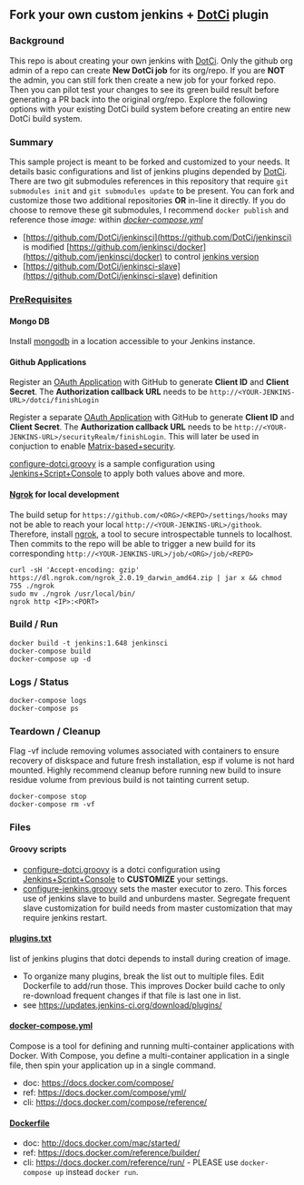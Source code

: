 ## Fork your own custom jenkins + [DotCi](http://groupon.github.io/DotCi/) plugin

### Background

This repo is about creating your own jenkins with [DotCi](http://groupon.github.io/DotCi/). Only the github org admin of a repo can create __New DotCi job__ for its org/repo. If you are __NOT__ the admin, you can still fork then create a new job for your forked repo. Then you can pilot test your changes to see its green build result before generating a PR back into the original org/repo. Explore the following options with your existing DotCi build system before creating an entire new DotCi build system.

### Summary

This sample project is meant to be forked and customized to your needs. It details basic configurations and list of jenkins plugins depended by [DotCi](https://github.com/groupon/DotCi). There are two git submodules references in this repository that require ``git submodules init`` and ``git submodules update`` to be present. You can fork and customize those two additional repositories __OR__ in-line it directly. If you do choose to remove these git submodules,  I recommend ``docker publish`` and reference those _image:_ within _[docker-compose.yml](docker-compose.yml)_

 * [https://github.com/DotCi/jenkinsci](https://github.com/DotCi/jenkinsci) is modified [https://github.com/jenkinsci/docker](https://github.com/jenkinsci/docker) to control [jenkins version](https://jenkins-ci.org/changelog)
 * [https://github.com/DotCi/jenkinsci-slave](https://github.com/DotCi/jenkinsci-slave) definition

### [PreRequisites](http://groupon.github.io/DotCi/installation/PreRequisites.html)

#### Mongo DB

Install [mongodb](https://www.mongodb.org/) in a location accessible to your Jenkins instance.

#### Github Applications

Register an [OAuth
Application](https://github.com/settings/applications/new) with GitHub
to generate __Client ID__ and __Client Secret__. The __Authorization callback URL__ needs to be `http://<YOUR-JENKINS-URL>/dotci/finishLogin`

Register a separate [OAuth
Application](https://github.com/settings/applications/new) with GitHub
to generate __Client ID__ and __Client Secret__. The __Authorization callback URL__ needs to be `http://<YOUR-JENKINS-URL>/securityRealm/finishLogin`. This will later be used in conjuction to enable  [Matrix-based+security](https://wiki.jenkins-ci.org/display/JENKINS/Matrix-based+security).

[configure-dotci.groovy](configure-dotci.groovy) is a sample configuration using [Jenkins+Script+Console](https://wiki.jenkins-ci.org/display/JENKINS/Jenkins+Script+Console) to apply both values above and more.

#### [Ngrok](https://ngrok.com) for local development
The build setup for `https://github.com/<ORG>/<REPO>/settings/hooks` may not be able to reach your local  `http://<YOUR-JENKINS-URL>/githook`. Therefore, install [ngrok](https://ngrok.com), a tool to secure introspectable tunnels to localhost. Then commits to the repo will be able to trigger a new build for its corresponding `http://<YOUR-JENKINS-URL>/job/<ORG>/job/<REPO>`
```
curl -sH 'Accept-encoding: gzip' https://dl.ngrok.com/ngrok_2.0.19_darwin_amd64.zip | jar x && chmod 755 ./ngrok
sudo mv ./ngrok /usr/local/bin/
ngrok http <IP>:<PORT>
```

### Build / Run
```
docker build -t jenkins:1.648 jenkinsci
docker-compose build
docker-compose up -d
```

### Logs / Status
```
docker-compose logs
docker-compose ps
```

### Teardown / Cleanup

Flag -vf include removing volumes associated with containers to ensure recovery of diskspace and future fresh installation, esp if volume is not hard mounted.
Highly recommend cleanup before running new build to insure residue volume from previous build is not tainting current setup.
```
docker-compose stop
docker-compose rm -vf
```

### Files

#### Groovy scripts
 * [configure-dotci.groovy](configure-dotci.groovy) is a dotci configuration using [Jenkins+Script+Console](https://wiki.jenkins-ci.org/display/JENKINS/Jenkins+Script+Console) to __CUSTOMIZE__ your settings.
 * [configure-jenkins.groovy](configure-jenkins.groovy) sets the master executor to zero. This forces use of jenkins slave to build and unburdens master. Segregate frequent slave customization for build needs from master customization that may require jenkins restart.

#### [plugins.txt](plugins.txt)
list of jenkins plugins that dotci depends to install during creation of image.
 * To organize many plugins, break the list out to multiple files. Edit Dockerfile to add/run those. This improves Docker build cache to only re-download frequent changes if that file is last one in list.
 * see https://updates.jenkins-ci.org/download/plugins/

#### [docker-compose.yml](docker-compose.yml)
Compose is a tool for defining and running multi-container applications with Docker. With Compose, you define a multi-container application in a single file, then spin your application up in a single command.
  * doc: https://docs.docker.com/compose/
  * ref: https://docs.docker.com/compose/yml/
  * cli: https://docs.docker.com/compose/reference/

#### [Dockerfile](Dockerfile)
  * doc: http://docs.docker.com/mac/started/
  * ref: https://docs.docker.com/reference/builder/
  * cli: https://docs.docker.com/reference/run/ - PLEASE use ``docker-compose up`` instead ``docker run``.

